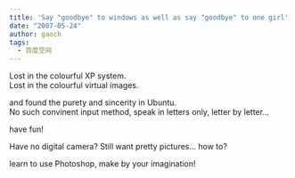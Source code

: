 ```yaml
---
title: 'Say "goodbye" to windows as well as say "goodbye" to one girl'
date: "2007-05-24"
author: gaoch
tags:
  - 百度空间
---
```


Lost in the colourful XP system.  
Lost in the colourful virtual images.  

and found the purety and sincerity in Ubuntu.  
No such convinent input method, speak in letters only, letter by
letter...  

have fun!

Have no digital camera? Still want pretty pictures... how to?  
  
learn to use Photoshop, make by your imagination!